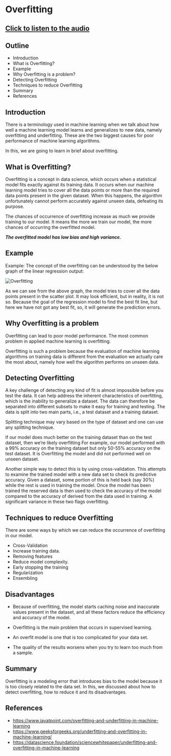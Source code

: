 # **Overfitting**

## [Click to listen to the audio](https://drive.google.com/file/d/1J5ZVeENGSGnbui0VrJym3yspz98WUkyn/view?usp=sharing) 

## **Outline**
+ Introduction
+ What is Overfitting?
+ Example
+ Why Overfitting is a problem?
+ Detecting Overfitting
+ Techniques to reduce Overfitting
+ Summary
+ References

## **Introduction**

There is a terminology used in machine learning when we talk about how well a machine learning model learns and generalizes to new data, namely overfitting and underfitting.
These are the two biggest causes for poor performance of machine learning algorithms.

In this, we are going to learn in brief about overfitting.

## **What is Overfitting?**

Overfitting is a concept in data science, which occurs when a statistical model fits exactly against its training data. It occurs when our machine learning model tries to cover all the data points or more than the required data points present in the given dataset. When this happens, the algorithm unfortunately cannot perform accurately against unseen data, defeating its purpose.

The chances of occurrence of overfitting increase as much we provide training to our model. It means the more we train our model, the more chances of occurring the overfitted model.

***The overfitted model has low bias and high variance.***

## **Example**

Example: The concept of the overfitting can be understood by the below graph of the linear regression output:

![Overfitting](https://static.javatpoint.com/tutorial/machine-learning/images/overfitting-and-underfitting.png)

As we can see from the above graph, the model tries to cover all the data points present in the scatter plot. It may look efficient, but in reality, it is not so. Because the goal of the regression model to find the best fit line, but here we have not got any best fit, so, it will generate the prediction errors.

## **Why Overfitting is a problem**

Overfitting can lead to poor model performance. The most common problem in applied machine learning is overfitting.

Overfitting is such a problem because the evaluation of machine learning algorithms on training data is different from the evaluation we actually care the most about, namely how well the algorithm performs on unseen data.


## **Detecting Overfitting**

A key challenge of detecting any kind of fit is almost impossible before you test the data. It can help address the inherent characteristics of overfitting, which is the inability to generalize a dataset. The data can therefore be separated into different subsets to make it easy for training and testing. The data is split into two main parts, i.e., a test dataset and a training dataset.

Splitting technique may vary based on the type of dataset and one can use any splitting technique.

If our model does much better on the training dataset than on the test dataset, then we’re likely overfitting For example, our model performed with a 99% accuracy on the training dataset but only 50-55% accuracy on the test dataset. It is Overfitting the model and did not performed well on unseen dataset.

Another simple way to detect this is by using cross-validation. This attempts to examine the trained model with a new data set to check its predictive accuracy. Given a dataset, some portion of this is held back (say 30%) while the rest is used in training the model. Once the model has been trained the reserved data is then used to check the accuracy of the model compared to the accuracy of derived from the data used in training. A significant variance in these two flags overfitting.




## **Techniques to reduce Overfitting**

There are some ways by which we can reduce the occurrence of overfitting in our model.

+ Cross-Validation
+ Increase training data.
+ Removing features
+ Reduce model complexity.
+ Early stopping the training
+ Regularization
+ Ensembling

## **Disadvantages**

 + Because of overfitting, the model starts caching noise and inaccurate values present in the dataset, and all these factors reduce the efficiency and accuracy of the model. 
 
 + Overfitting is the main problem that occurs in supervised learning.
 
 + An overfit model is one that is too complicated for your data set.
 
 + The quality of the results worsens when you try to learn too much from a sample.
 


## **Summary**

Overfitting is a modeling error that introduces bias to the model because it is too closely related to the data set.
In this, we discussed about how to detect overfitting, how to reduce it and its disadvantages.


## **References**
+ https://www.javatpoint.com/overfitting-and-underfitting-in-machine-learning
+ https://www.geeksforgeeks.org/underfitting-and-overfitting-in-machine-learning/
+ https://datascience.foundation/sciencewhitepaper/underfitting-and-overfitting-in-machine-learning
